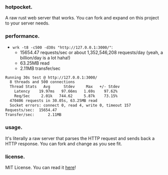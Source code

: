 ### hotpocket.

A raw rust web server that works. You can fork and expand
on this project to your server needs.

### performance.

- `wrk -t8 -c500 -d30s "http://127.0.0.1:3000/"`:
  - 15654.47 requests/sec or about 1,352,546,208
  requests/day (yeah, a billion/day is a lot haha!)
  - 63.25MB read
  - 2.11MB transfer/sec
```sh
Running 30s test @ http://127.0.0.1:3000/
  8 threads and 500 connections
  Thread Stats   Avg      Stdev     Max   +/- Stdev
    Latency    19.97ms   97.66ms   1.69s    97.62%
    Req/Sec     2.01k   744.62     5.87k    73.15%
  470406 requests in 30.05s, 63.25MB read
  Socket errors: connect 0, read 4, write 0, timeout 157
Requests/sec:  15654.47
Transfer/sec:      2.11MB
```

### usage.

It's literally a raw server that parses the HTTP request and
sends back a HTTP response. You can fork and change as you see
fit.

### license.

MIT License. You can read it [here](./LICENSE.md)!

